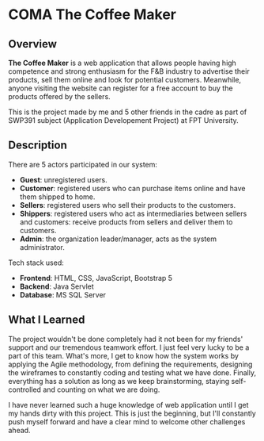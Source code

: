 # COMA The Coffee Maker
## Overview

**The Coffee Maker** is a web application that allows people having high competence and strong enthusiasm for the F&B industry to advertise their products, sell them online and look for potential customers. Meanwhile, anyone visiting the website can register for a free account to buy the products offered by the sellers.

This is the project made by me and 5 other friends in the cadre as part of SWP391 subject (Application Developement Project) at FPT University.

## Description
There are 5 actors participated in our system:
- **Guest**: unregistered users. 
- **Customer**: registered users who can purchase items online and have them shipped to home. 
- **Sellers**: registered users who sell their products to the customers. 
- **Shippers**: registered users who act as intermediaries between sellers and customers: receive products from sellers and deliver them to customers.
- **Admin**: the organization leader/manager, acts as the system administrator.

Tech stack used:
- **Frontend**: HTML, CSS, JavaScript, Bootstrap 5
- **Backend**: Java Servlet
- **Database**: MS SQL Server

## What I Learned
The project wouldn't be done completely had it not been for my friends' support and our tremendous teamwork effort. I just feel very lucky to be a part of this team. What's more, I get to know how the system works by applying the Agile methodology, from defining the requirements, designing the wireframes to constantly coding and testing what we have done. Finally, everything has a solution as long as we keep brainstorming, staying self-controlled and counting on what we are doing.

I have never learned such a huge knowledge of web application until I get my hands dirty with this project. This is just the beginning, but I'll constantly push myself forward and have a clear mind to welcome other challenges ahead.
